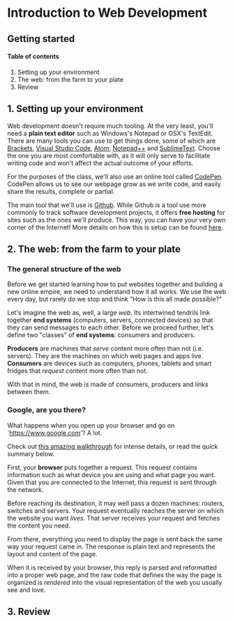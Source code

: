 # Introduction to Web Development

## Getting started

#### Table of contents

1. Setting up your environment
2. The web: from the farm to your plate
3. Review

## 1. Setting up your environment

Web development doesn't require much tooling. At the very least, you'll need a __plain text editor__ such as Windows's Notepad or OSX's TextEdit. There are many tools you can use to get things done, some of which are [Brackets](), [Visual Studio Code](), [Atom](), [Notepad++]() and [SublimeText](). Choose the one you are most comfortable with, as it will only serve to facilitate writing code and won't affect the actual outcome of your efforts.

For the purposes of the class, we'll also use an online tool called [CodePen](). CodePen allows us to see our webpage grow as we write code, and easily share the results, complete or partial.

The main tool that we'll use is [Github](). While Github is a tool use more commonly to track software development projects, it offers __free hosting__ for sites such as the ones we'll produce. This way, you can have your very own corner of the Internet! More details on how this is setup can be found [here]().

## 2. The web: from the farm to your plate

### The general structure of the web

Before we get started learning how to put websites together and building a new online empire, we need to understand how it all works. We use the web every day, but rarely do we stop and think "How is this all made possible?"

Let's imagine the web as, well, a large _web_. Its intertwined tendrils link together __end systems__ (computers, servers, connected devices) so that they can send messages to each other. Before we proceed further, let's define two "classes" of __end systems__: consumers and producers.

__Producers__ are machines that _serve_ content more often than not (i.e. servers). They are the machines on which web pages and apps live. __Consumers__ are devices such as computers, phones, tablets and smart fridges that _request_ content more often than not.

With that in mind, the web is made of consumers, producers and links between them.

### Google, are you there?

What happens when you open up your browser and go on `https://www.google.com'? A lot.

Check out [this amazing walkthrough](https://github.com/alex/what-happens-when) for intense details, or read the quick summary below.

First, your __browser__ puts together a request. This request contains information such as what device you are using and what page you want. Given that you are connected to the Internet, this request is sent through the network.

Before reaching its destination, it may well pass a dozen machines: routers, switches and servers. Your request eventually reaches the server on which the website you want _lives_. That server receives your request and fetches the content you need.

From there, everything you need to display the page is sent back the same way your request came in. The response is plain text and represents the layout and content of the page.

When it is received by your browser, this reply is parsed and reformatted into a proper web page, and the raw code that defines the way the page is organized is _rendered_ into the visual representation of the web you usually see and love.


## 3. Review